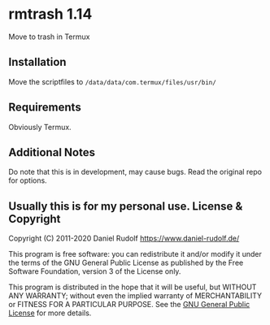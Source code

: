rmtrash 1.14
============

Move to trash in Termux

Installation
------------

Move the scriptfiles to ```/data/data/com.termux/files/usr/bin/```

Requirements
------------

Obviously Termux.

Additional Notes
----------------

Do note that this is in development, may cause bugs.
Read the original repo for options.

Usually this is for my personal use.
License & Copyright
-------------------

Copyright (C) 2011-2020  Daniel Rudolf <https://www.daniel-rudolf.de/>

This program is free software: you can redistribute it and/or modify it under the terms of the GNU General Public License as published by the Free Software Foundation, version 3 of the License only.

This program is distributed in the hope that it will be useful, but WITHOUT ANY WARRANTY; without even the implied warranty of MERCHANTABILITY or FITNESS FOR A PARTICULAR PURPOSE.  See the [GNU General Public License](LICENSE) for more details.
